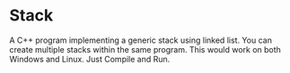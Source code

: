 # Stack
A C++ program implementing a generic stack using linked list. You can create multiple stacks within the same program.
This would work on both Windows and Linux.
Just Compile and Run.
